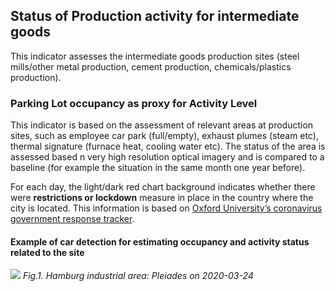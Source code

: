 ## Status of Production activity for intermediate goods

This indicator assesses the intermediate goods production sites (steel mills/other metal production, cement production, chemicals/plastics production).

### Parking Lot occupancy as proxy for Activity Level

This indicator is based on the assessment of relevant areas at production sites, such as employee car park (full/empty), exhaust plumes (steam etc), thermal signature (furnace heat, cooling water etc).
The status of the area is assessed based n very high resolution optical imagery and is compared to a baseline (for example the situation in the same month one year before).

For each day, the light/dark red chart background indicates whether there were **restrictions or lockdown** measure in place in the country where the city is located. This information is based on [Oxford University’s coronavirus government response tracker](https://covidtracker.bsg.ox.ac.uk/). 


#### Example of car detection for estimating occupancy and activity status related to the site


![](./eodash-data/stories/E4.png)
*Fig.1. Hamburg industrial area: Pleiades on 2020-03-24*


